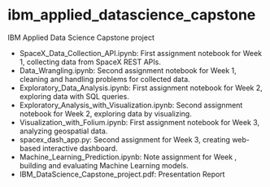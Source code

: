 # ibm_applied_datascience_capstone
IBM Applied Data Science Capstone project
- SpaceX_Data_Collection_API.ipynb: First assignment notebook for Week 1, collecting data from SpaceX REST APIs.
- Data_Wrangling.ipynb: Second assignment notebook for Week 1, cleaning and handling problems for collected data.
- Exploratory_Data_Analysis.ipynb: First assignment notebook for Week 2, exploring data with SQL queries.
- Exploratory_Analysis_with_Visualization.ipynb: Second assignment notebook for Week 2, exploring data by visualizing.
- Visualization_with_Folium.ipynb: First assignment notebook for Week 3, analyzing geospatial data.
- spacex_dash_app.py: Second assignment for Week 3, creating web-based interactive dashboard.
- Machine_Learning_Prediction.ipynb: Note assignment for Week , building and evaluating Machine Learning models.
- IBM_DataScience_Capstone_project.pdf: Presentation Report
